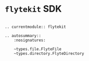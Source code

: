 # `flytekit` SDK

```{eval-rst}

.. currentmodule:: flytekit

.. autosummary::
    :nosignatures:

    ~types.file.FlyteFile
    ~types.directory.FlyteDirectory

```
